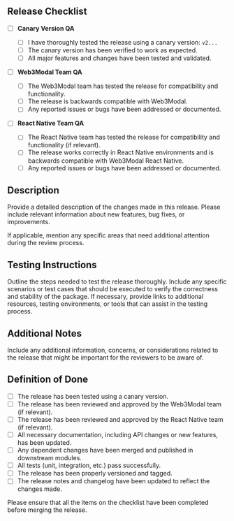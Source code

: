 ## Release Checklist

- [ ] **Canary Version QA**

  - [ ] I have thoroughly tested the release using a canary version: `v2...`
  - [ ] The canary version has been verified to work as expected.
  - [ ] All major features and changes have been tested and validated.

- [ ] **Web3Modal Team QA**

  - [ ] The Web3Modal team has tested the release for compatibility and functionality.
  - [ ] The release is backwards compatible with Web3Modal.
  - [ ] Any reported issues or bugs have been addressed or documented.

- [ ] **React Native Team QA**

  - [ ] The React Native team has tested the release for compatibility and functionality (if relevant).
  - [ ] The release works correctly in React Native environments and is backwards compatible with Web3Modal React Native.
  - [ ] Any reported issues or bugs have been addressed or documented.

## Description

Provide a detailed description of the changes made in this release. Please include relevant information about new features, bug fixes, or improvements.

If applicable, mention any specific areas that need additional attention during the review process.

## Testing Instructions

Outline the steps needed to test the release thoroughly. Include any specific scenarios or test cases that should be executed to verify the correctness and stability of the package. If necessary, provide links to additional resources, testing environments, or tools that can assist in the testing process.

## Additional Notes

Include any additional information, concerns, or considerations related to the release that might be important for the reviewers to be aware of.

## Definition of Done

- [ ] The release has been tested using a canary version.
- [ ] The release has been reviewed and approved by the Web3Modal team (if relevant).
- [ ] The release has been reviewed and approved by the React Native team (if relevant).
- [ ] All necessary documentation, including API changes or new features, has been updated.
- [ ] Any dependent changes have been merged and published in downstream modules.
- [ ] All tests (unit, integration, etc.) pass successfully.
- [ ] The release has been properly versioned and tagged.
- [ ] The release notes and changelog have been updated to reflect the changes made.

Please ensure that all the items on the checklist have been completed before merging the release.
